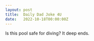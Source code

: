 ```yaml
---
layout: post
title:  Daily Dad Joke 4U
date:   2022-10-18T00:00:00Z
---
```

Is this pool safe for diving? It deep ends.
